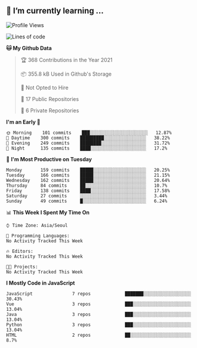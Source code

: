 ## 🌱 I’m currently learning ...


<!--START_SECTION:waka-->
![Profile Views](http://img.shields.io/badge/Profile%20Views-7-blue)

![Lines of code](https://img.shields.io/badge/From%20Hello%20World%20I%27ve%20Written-2.9%20million%20lines%20of%20code-blue)

**🐱 My Github Data** 

> 🏆 368 Contributions in the Year 2021
 > 
> 📦 355.8 kB Used in Github's Storage 
 > 
> 🚫 Not Opted to Hire
 > 
> 📜 17 Public Repositories 
 > 
> 🔑 6 Private Repositories  
 > 
**I'm an Early 🐤** 

```text
🌞 Morning    101 commits    ███░░░░░░░░░░░░░░░░░░░░░░   12.87% 
🌆 Daytime    300 commits    █████████░░░░░░░░░░░░░░░░   38.22% 
🌃 Evening    249 commits    ████████░░░░░░░░░░░░░░░░░   31.72% 
🌙 Night      135 commits    ████░░░░░░░░░░░░░░░░░░░░░   17.2%

```
📅 **I'm Most Productive on Tuesday** 

```text
Monday       159 commits    █████░░░░░░░░░░░░░░░░░░░░   20.25% 
Tuesday      166 commits    █████░░░░░░░░░░░░░░░░░░░░   21.15% 
Wednesday    162 commits    █████░░░░░░░░░░░░░░░░░░░░   20.64% 
Thursday     84 commits     ██░░░░░░░░░░░░░░░░░░░░░░░   10.7% 
Friday       138 commits    ████░░░░░░░░░░░░░░░░░░░░░   17.58% 
Saturday     27 commits     ░░░░░░░░░░░░░░░░░░░░░░░░░   3.44% 
Sunday       49 commits     █░░░░░░░░░░░░░░░░░░░░░░░░   6.24%

```


📊 **This Week I Spent My Time On** 

```text
⌚︎ Time Zone: Asia/Seoul

💬 Programming Languages: 
No Activity Tracked This Week

🔥 Editors: 
No Activity Tracked This Week

🐱‍💻 Projects: 
No Activity Tracked This Week

```

**I Mostly Code in JavaScript** 

```text
JavaScript               7 repos             ███████░░░░░░░░░░░░░░░░░░   30.43% 
Vue                      3 repos             ███░░░░░░░░░░░░░░░░░░░░░░   13.04% 
Java                     3 repos             ███░░░░░░░░░░░░░░░░░░░░░░   13.04% 
Python                   3 repos             ███░░░░░░░░░░░░░░░░░░░░░░   13.04% 
HTML                     2 repos             ██░░░░░░░░░░░░░░░░░░░░░░░   8.7%

```



<!--END_SECTION:waka-->
